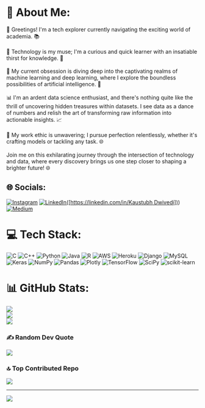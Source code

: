 # 💫 About Me:
🌟 Greetings! I'm a tech explorer currently navigating the exciting world of academia. 📚<br><br>🚀 Technology is my muse; I'm a curious and quick learner with an insatiable thirst for knowledge. 🧠<br><br>🤖 My current obsession is diving deep into the captivating realms of machine learning and deep learning, where I explore the boundless possibilities of artificial intelligence. 🤯<br><br>📊 I'm an ardent data science enthusiast, and there's nothing quite like the thrill of uncovering hidden treasures within datasets. I see data as a dance of numbers and relish the art of transforming raw information into actionable insights. 📈<br><br>🎯 My work ethic is unwavering; I pursue perfection relentlessly, whether it's crafting models or tackling any task. 🌐<br><br>Join me on this exhilarating journey through the intersection of technology and data, where every discovery brings us one step closer to shaping a brighter future! 🌐<br>


## 🌐 Socials:
[![Instagram](https://img.shields.io/badge/Instagram-%23E4405F.svg?logo=Instagram&logoColor=white)](https://instagram.com/kaustubh_651) [![LinkedIn](https://img.shields.io/badge/LinkedIn-%230077B5.svg?logo=linkedin&logoColor=white)([https://linkedin.com/in/Kaustubh Dwivedi])](https://www.linkedin.com/in/kaustubh-dwivedi-3b541b28a)) [![Medium](https://img.shields.io/badge/Medium-12100E?logo=medium&logoColor=white)]([https://medium.com/@@kaustubh651](https://medium.com/@kaustubh651)) 

# 💻 Tech Stack:
![C](https://img.shields.io/badge/c-%2300599C.svg?style=for-the-badge&logo=c&logoColor=white) ![C++](https://img.shields.io/badge/c++-%2300599C.svg?style=for-the-badge&logo=c%2B%2B&logoColor=white) ![Python](https://img.shields.io/badge/python-3670A0?style=for-the-badge&logo=python&logoColor=ffdd54) ![Java](https://img.shields.io/badge/java-%23ED8B00.svg?style=for-the-badge&logo=java&logoColor=white) ![R](https://img.shields.io/badge/r-%23276DC3.svg?style=for-the-badge&logo=r&logoColor=white) ![AWS](https://img.shields.io/badge/AWS-%23FF9900.svg?style=for-the-badge&logo=amazon-aws&logoColor=white) ![Heroku](https://img.shields.io/badge/heroku-%23430098.svg?style=for-the-badge&logo=heroku&logoColor=white) ![Django](https://img.shields.io/badge/django-%23092E20.svg?style=for-the-badge&logo=django&logoColor=white) ![MySQL](https://img.shields.io/badge/mysql-%2300f.svg?style=for-the-badge&logo=mysql&logoColor=white) ![Keras](https://img.shields.io/badge/Keras-%23D00000.svg?style=for-the-badge&logo=Keras&logoColor=white) ![NumPy](https://img.shields.io/badge/numpy-%23013243.svg?style=for-the-badge&logo=numpy&logoColor=white) ![Pandas](https://img.shields.io/badge/pandas-%23150458.svg?style=for-the-badge&logo=pandas&logoColor=white) ![Plotly](https://img.shields.io/badge/Plotly-%233F4F75.svg?style=for-the-badge&logo=plotly&logoColor=white) ![TensorFlow](https://img.shields.io/badge/TensorFlow-%23FF6F00.svg?style=for-the-badge&logo=TensorFlow&logoColor=white) ![SciPy](https://img.shields.io/badge/SciPy-%230C55A5.svg?style=for-the-badge&logo=scipy&logoColor=%white) ![scikit-learn](https://img.shields.io/badge/scikit--learn-%23F7931E.svg?style=for-the-badge&logo=scikit-learn&logoColor=white)
# 📊 GitHub Stats:
![](https://github-readme-stats.vercel.app/api?username=Kaustubh651&theme=dark&hide_border=false&include_all_commits=true&count_private=true)<br/>
![](https://github-readme-streak-stats.herokuapp.com/?user=Kaustubh651&theme=dark&hide_border=false)<br/>
![](https://github-readme-stats.vercel.app/api/top-langs/?username=Kaustubh651&theme=dark&hide_border=false&include_all_commits=true&count_private=true&layout=compact)

### ✍️ Random Dev Quote
![](https://quotes-github-readme.vercel.app/api?type=horizontal&theme=dark)

### 🔝 Top Contributed Repo
![](https://github-contributor-stats.vercel.app/api?username=Kaustubh651&limit=5&theme=oldie&combine_all_yearly_contributions=true)

---
[![](https://visitcount.itsvg.in/api?id=Kaustubh651&icon=1&color=0)](https://visitcount.itsvg.in)

<!-- Proudly created with GPRM ( https://gprm.itsvg.in ) -->
